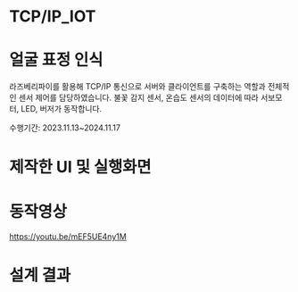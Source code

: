 # TCP/IP_IOT

# 얼굴 표정 인식

라즈베리파이를 활용해 TCP/IP 통신으로 서버와 클라이언트를 구축하는 역할과 전체적인 센서 제어를 담당하였습니다. 불꽃 감지 센서, 온습도 센서의 데이터에 따라 서보모터, LED, 버저가 동작합니다.

수행기간: 2023.11.13~2024.11.17


# 제작한 UI 및 실행화면



# 동작영상

https://youtu.be/mEF5UE4ny1M

# 설계 결과

